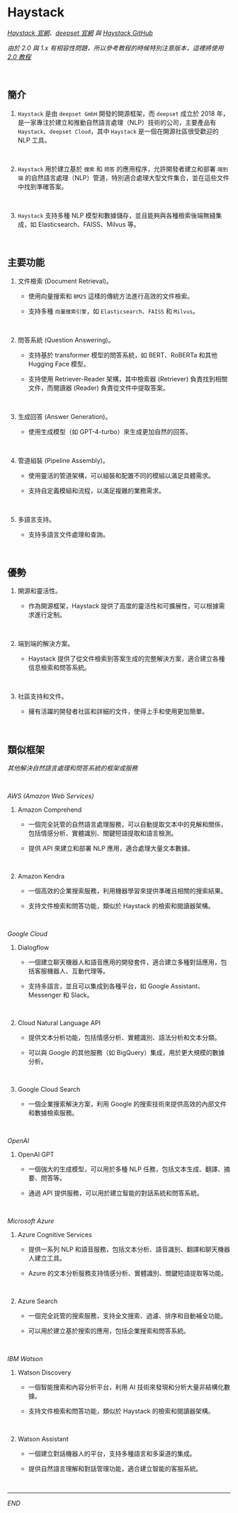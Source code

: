 # Haystack

_[Haystack 官網](https://haystack.deepset.ai/)、[deepset 官網](https://www.deepset.ai/) 與 [Haystack GitHub](https://github.com/deepset-ai/haystack)_

_由於 2.0 與 1.x 有相容性問題，所以參考教程的時候特別注意版本，這裡將使用 [2.0 教程](https://haystack.deepset.ai/tutorials)_

<br>

## 簡介

1. `Haystack` 是由 `deepset GmbH` 開發的開源框架，而 `deepset` 成立於 2018 年，是一家專注於建立和推動自然語言處理（NLP）技術的公司，主要產品有 `Haystack`、`deepset Cloud`，其中 `Haystack` 是一個在開源社區很受歡迎的 NLP 工具。

<br>

2. `Haystack` 用於建立基於 `搜索` 和 `問答` 的應用程序，允許開發者建立和部署 `端到端` 的自然語言處理（NLP）管道，特別適合處理大型文件集合，並在這些文件中找到準確答案。

<br>

3. `Haystack` 支持多種 NLP 模型和數據儲存，並且能夠與各種檢索後端無縫集成，如 Elasticsearch、FAISS、Milvus 等。

<br>

## 主要功能

1. 文件檢索 (Document Retrieval)。

   - 使用向量搜索和 `BM25` 這樣的傳統方法進行高效的文件檢索。

   - 支持多種 `向量搜索引擎`，如 `Elasticsearch`、`FAISS` 和 `Milvus`。

<br>

2. 問答系統 (Question Answering)。

   - 支持基於 transformer 模型的問答系統，如 BERT、RoBERTa 和其他 Hugging Face 模型。

   - 支持使用 Retriever-Reader 架構，其中檢索器 (Retriever) 負責找到相關文件，而閱讀器 (Reader) 負責從文件中提取答案。

<br>

3. 生成回答 (Answer Generation)。

   - 使用生成模型（如 GPT-4-turbo）來生成更加自然的回答。

<br>

4. 管道組裝 (Pipeline Assembly)。

   - 使用靈活的管道架構，可以組裝和配置不同的模組以滿足具體需求。

   - 支持自定義模組和流程，以滿足複雜的業務需求。

<br>

5. 多語言支持。

   - 支持多語言文件處理和查詢。

<br>

## 優勢

1. 開源和靈活性。

   - 作為開源框架，Haystack 提供了高度的靈活性和可擴展性，可以根據需求進行定制。

<br>

2. 端到端的解決方案。

   - Haystack 提供了從文件檢索到答案生成的完整解決方案，適合建立各種信息檢索和問答系統。

<br>

3. 社區支持和文件。

   - 擁有活躍的開發者社區和詳細的文件，使得上手和使用更加簡單。

<br>

## 類似框架

_其他解決自然語言處理和問答系統的框架或服務_

<br>

_AWS (Amazon Web Services)_

1. Amazon Comprehend

   - 一個完全託管的自然語言處理服務，可以自動提取文本中的見解和關係，包括情感分析、實體識別、關鍵短語提取和語言檢測。

   - 提供 API 來建立和部署 NLP 應用，適合處理大量文本數據。

<br>

2. Amazon Kendra

   - 一個高效的企業搜索服務，利用機器學習來提供準確且相關的搜索結果。

   - 支持文件檢索和問答功能，類似於 Haystack 的檢索和閱讀器架構。

<br>

_Google Cloud_

1. Dialogflow

   - 一個建立聊天機器人和語音應用的開發套件，適合建立多種對話應用，包括客服機器人、互動代理等。

   - 支持多語言，並且可以集成到各種平台，如 Google Assistant、Messenger 和 Slack。

<br>

2. Cloud Natural Language API

   - 提供文本分析功能，包括情感分析、實體識別、語法分析和文本分類。

   - 可以與 Google 的其他服務（如 BigQuery）集成，用於更大規模的數據分析。

<br>

3. Google Cloud Search

   - 一個企業搜索解決方案，利用 Google 的搜索技術來提供高效的內部文件和數據檢索服務。

<br>

_OpenAI_

1. OpenAI GPT

   - 一個強大的生成模型，可以用於多種 NLP 任務，包括文本生成、翻譯、摘要、問答等。

   - 通過 API 提供服務，可以用於建立智能的對話系統和問答系統。

<br>

_Microsoft Azure_

1. Azure Cognitive Services

   - 提供一系列 NLP 和語音服務，包括文本分析、語音識別、翻譯和聊天機器人建立工具。

   - Azure 的文本分析服務支持情感分析、實體識別、關鍵短語提取等功能。

<br>

2. Azure Search

   - 一個完全託管的搜索服務，支持全文搜索、過濾、排序和自動補全功能。

   - 可以用於建立基於搜索的應用，包括企業搜索和問答系統。

<br>

_IBM Watson_

1. Watson Discovery

   - 一個智能搜索和內容分析平台，利用 AI 技術來發現和分析大量非結構化數據。

   - 支持文件檢索和問答功能，類似於 Haystack 的檢索和閱讀器架構。

<br>

2. Watson Assistant

   - 一個建立對話機器人的平台，支持多種語言和多渠道的集成。

   - 提供自然語言理解和對話管理功能，適合建立智能的客服系統。

<br>

___

_END_